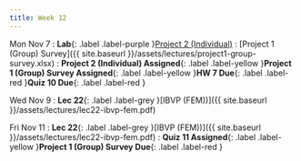 ```yaml
---
title: Week 12
---
```


Mon Nov 7
: **Lab**{: .label .label-purple }[Project 2 (Individual)](https://classroom.github.com/a/Fi_RVGGl)
    : [Project 1 (Group) Survey]({{ site.baseurl }}/assets/lectures/project1-group-survey.xlsx)
: **Project 2 (Individual) Assigned**{: .label .label-yellow }**Project 1 (Group) Survey Assigned**{: .label .label-yellow }**HW 7 Due**{: .label .label-red }**Quiz 10 Due**{: .label .label-red }

Wed Nov 9
: **Lec 22**{: .label .label-grey }[IBVP (FEM))]({{ site.baseurl }}/assets/lectures/lec22-ibvp-fem.pdf)

Fri Nov 11
: **Lec 22**{: .label .label-grey }[IBVP (FEM))]({{ site.baseurl }}/assets/lectures/lec22-ibvp-fem.pdf)
: **Quiz 11 Assigned**{: .label .label-yellow }**Project 1 (Group) Survey Due**{: .label .label-red }